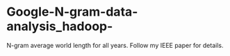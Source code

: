 # Google-N-gram-data-analysis_hadoop-
N-gram average world length for all years.
Follow my IEEE paper for details.
